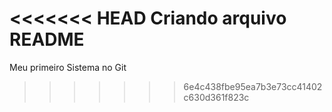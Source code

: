 <<<<<<< HEAD
Criando arquivo README
=======
Meu primeiro Sistema no Git
>>>>>>> 6e4c438fbe95ea7b3e73cc41402c630d361f823c

